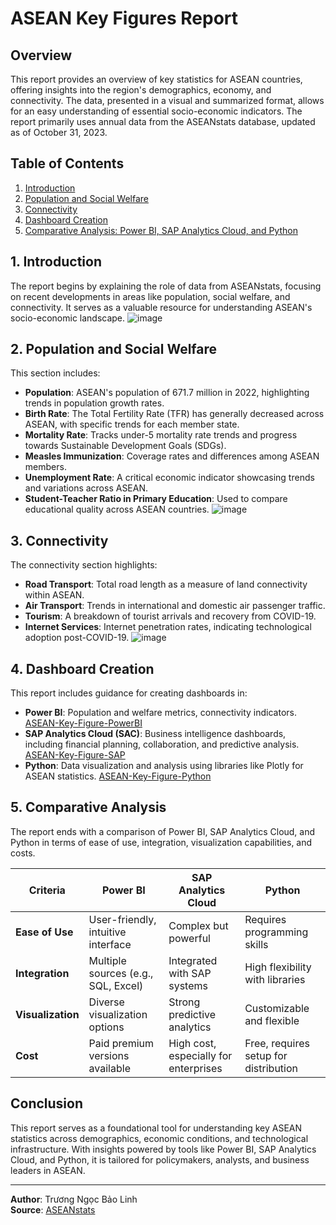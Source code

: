 # ASEAN Key Figures Report

## Overview
This report provides an overview of key statistics for ASEAN countries, offering insights into the region's demographics, economy, and connectivity. The data, presented in a visual and summarized format, allows for an easy understanding of essential socio-economic indicators. The report primarily uses annual data from the ASEANstats database, updated as of October 31, 2023.

## Table of Contents
1. [Introduction](#introduction)
2. [Population and Social Welfare](#population-and-social-welfare)
3. [Connectivity](#connectivity)
4. [Dashboard Creation](#dashboard-creation)
5. [Comparative Analysis: Power BI, SAP Analytics Cloud, and Python](#comparative-analysis)

## 1. Introduction
The report begins by explaining the role of data from ASEANstats, focusing on recent developments in areas like population, social welfare, and connectivity. It serves as a valuable resource for understanding ASEAN's socio-economic landscape.
![image](https://github.com/user-attachments/assets/db1a2a05-f904-4cf4-8d71-82dadd3962d9)

## 2. Population and Social Welfare
This section includes:
- **Population**: ASEAN's population of 671.7 million in 2022, highlighting trends in population growth rates.
- **Birth Rate**: The Total Fertility Rate (TFR) has generally decreased across ASEAN, with specific trends for each member state.
- **Mortality Rate**: Tracks under-5 mortality rate trends and progress towards Sustainable Development Goals (SDGs).
- **Measles Immunization**: Coverage rates and differences among ASEAN members.
- **Unemployment Rate**: A critical economic indicator showcasing trends and variations across ASEAN.
- **Student-Teacher Ratio in Primary Education**: Used to compare educational quality across ASEAN countries.
![image](https://github.com/user-attachments/assets/612f9b25-13c4-4dfe-9dfd-8d681c9d20d4)

## 3. Connectivity
The connectivity section highlights:
- **Road Transport**: Total road length as a measure of land connectivity within ASEAN.
- **Air Transport**: Trends in international and domestic air passenger traffic.
- **Tourism**: A breakdown of tourist arrivals and recovery from COVID-19.
- **Internet Services**: Internet penetration rates, indicating technological adoption post-COVID-19.
![image](https://github.com/user-attachments/assets/865bdd8e-7573-4a6f-a083-f2e18503d158)

## 4. Dashboard Creation
This report includes guidance for creating dashboards in:
- **Power BI**: Population and welfare metrics, connectivity indicators. [ASEAN-Key-Figure-PowerBI](https://github.com/blinh1811/ASEAN-Key-Figure-Data-Analysis/blob/main/ASEAN%20Key%20Figure%20Dashboard.pbix)
- **SAP Analytics Cloud (SAC)**: Business intelligence dashboards, including financial planning, collaboration, and predictive analysis. [ASEAN-Key-Figure-SAP](https://github.com/blinh1811/ASEAN-Key-Figure-Data-Analysis/blob/main/Dashboard_SAP%20Analytics%20Cloud.pdf)
- **Python**: Data visualization and analysis using libraries like Plotly for ASEAN statistics. [ASEAN-Key-Figure-Python](https://github.com/blinh1811/ASEAN-Key-Figure-Data-Analysis/blob/main/Dashboard_Python.ipynb)

## 5. Comparative Analysis
The report ends with a comparison of Power BI, SAP Analytics Cloud, and Python in terms of ease of use, integration, visualization capabilities, and costs.

| Criteria       | Power BI                          | SAP Analytics Cloud            | Python                            |
| -------------- | --------------------------------- | ------------------------------ | --------------------------------- |
| **Ease of Use**      | User-friendly, intuitive interface    | Complex but powerful                | Requires programming skills       |
| **Integration**      | Multiple sources (e.g., SQL, Excel)    | Integrated with SAP systems        | High flexibility with libraries   |
| **Visualization**    | Diverse visualization options         | Strong predictive analytics         | Customizable and flexible         |
| **Cost**             | Paid premium versions available       | High cost, especially for enterprises | Free, requires setup for distribution |

## Conclusion
This report serves as a foundational tool for understanding key ASEAN statistics across demographics, economic conditions, and technological infrastructure. With insights powered by tools like Power BI, SAP Analytics Cloud, and Python, it is tailored for policymakers, analysts, and business leaders in ASEAN.

---

**Author**: Trương Ngọc Bảo Linh  
**Source**: [ASEANstats](https://www.aseanstats.org)
